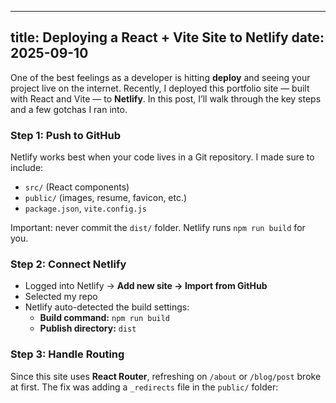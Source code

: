 <!-- ---
title: My Second Post
date: 2025-02-01
---

This is the body of my first blog post.   -->

---
title: Deploying a React + Vite Site to Netlify
date: 2025-09-10
---

One of the best feelings as a developer is hitting **deploy** and seeing your project live on the internet. Recently, I deployed this portfolio site — built with React and Vite — to **Netlify**. In this post, I’ll walk through the key steps and a few gotchas I ran into.

### Step 1: Push to GitHub
Netlify works best when your code lives in a Git repository. I made sure to include:
- `src/` (React components)  
- `public/` (images, resume, favicon, etc.)  
- `package.json`, `vite.config.js`  

Important: never commit the `dist/` folder. Netlify runs `npm run build` for you.

### Step 2: Connect Netlify
- Logged into Netlify → **Add new site → Import from GitHub**  
- Selected my repo  
- Netlify auto-detected the build settings:  
  - **Build command:** `npm run build`  
  - **Publish directory:** `dist`

### Step 3: Handle Routing
Since this site uses **React Router**, refreshing on `/about` or `/blog/post` broke at first. The fix was adding a `_redirects` file in the `public/` folder:

